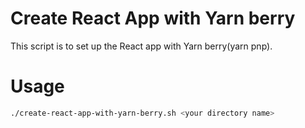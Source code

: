 # Create React App with Yarn berry

This script is to set up the React app with Yarn berry(yarn pnp).

# Usage

```bash
./create-react-app-with-yarn-berry.sh <your directory name>
```
